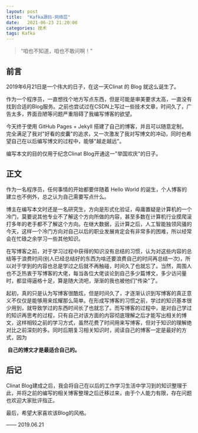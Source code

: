 ```yaml
---
layout: post
title:  "Kafka源码-网络层"
date:   2021-06-23 21:20:00
categories: 技术
tags: Kafka
---
```

> “咱也不知道，咱也不敢问啊！”

## 前言

2019年6月21日是一个伟大的日子，在这一天Clinat 的 Blog 就这么诞生了。



作为一个程序员，一直想找个地方写点东西，但是可能是审美要求太高，一直没有找到合适的Blog服务。之前也尝试过在CSDN上写过一些技术文章，时间久了，广告太多，界面丑陋等问题严重阻碍了我编写博客的欲望。

今天终于使用 GitHub Pages + Jekyll 搭建了自己的博客，并且可以随意定制，完全满足了我对"好看的皮囊"的追求，又一次激发了我对写博文的冲动，同时也希望自己在以后编写博文的过程中，能够"越走越远"。



编写本文的目的仅用于纪念Clinat Blog开通这一"举国欢庆"的日子。

<p id = "build"></p>

## 正文

作为一名程序员，任何事情的开始都要伴随着 Hello World 的诞生，个人博客的建立也不例外，总之认为自己需要写点什么。

博主在编写本文时还是一名研究生，方向是形式化验证，毋庸置疑是计算机的一个冷门，莫要说其他专业不了解这个方向所做的内容，甚至多数在计算机行业摸爬滚打多年的老手都不了解这个方向。在继大数据，云计算之后，人工智能独领风骚的今天，这样一个冷门方向对自己以后的职业发展肯定会有非常多的困难，所以经常会在忙碌之余学习一些其他知识。

在写博客之前，对于学习过程中获得的知识没有总结的习惯，认为对这些内容的总结等于浪费时间(别人已经总结好的东西为啥还要浪费自己的时间再总结一次)，所以对于学到的内容也总是学过之后就不再触碰，时间久了也就忘了。当然，周围人也不乏热衷于写博客的大佬，每当各位大佬谈论到自己多少篇博文，多少访问量时，都显得逼格十足，算是随大流吧，渐渐的我也被他们"传染"了。

起初，真的只是认为写博客很酷炫，但是时间久了，才逐渐认识到写博客的真正意义不仅仅是能够用来炫耀那么简单。在形成写博客的习惯之前，学过的知识基本很少用到，就导致学过的东西时间长了也就忘了。而写博客的过程中，是对自己学过的知识再思考的过程，只有自己对该方面的内容彻底理解之后才能写出相关的博文，这样相较之前的学习方式，虽然花费了时间用来写博客，但对于知识的理解绝对比之前深刻的多。同时后期复习相关知识时，阅读自己的博客一定是最好的方式，因为

​																**自己的博文才是最适合自己的。**



## 后记

Clinat Blog建成之后，我会将自己在以后的工作学习生活中学习到的知识整理于此，并将之前的编写的相关博客整理之后迁移过来，由于个人能力有限，存在问题也欢迎大家批评指正。

最后，希望大家喜欢该Blog的风格。

—— 2019.06.21

